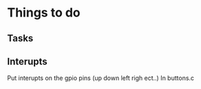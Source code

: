 # Things to do

## Tasks

## Interupts

Put interupts on the gpio pins (up down left righ ect..)
In buttons.c